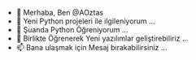 - 👋 Merhaba, Ben @AOztas
- 👀 Yeni Python projeleri ile ilgileniyorum ...
- 🌱 Şuanda Python Öğreniyorum ...
- 💞️ Birlikte Öğrenerek Yeni yazılımlar geliştirebiliriz ...
- 📫 Bana ulaşmak için Mesaj bırakabilirsiniz  ...

<!---
AOztas/AOztas is a ✨ special ✨ repository because its `README.md` (this file) appears on your GitHub profile.
Değişikliklerinize göz atmak için Önizleme bağlantısını tıklayabilirsiniz.
--->

